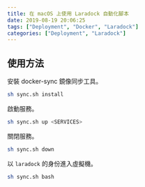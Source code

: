 ```yaml
---
title: 在 macOS 上使用 Laradock 自動化腳本
date: 2019-08-19 20:06:25
tags: ["Deployment", "Docker", "Laradock"]
categories: ["Deployment", "Laradock"]
---
```


## 使用方法

安裝 docker-sync 鏡像同步工具。

```bash
sh sync.sh install
```

啟動服務。

```bash
sh sync.sh up <SERVICES>
```

關閉服務。

```bash
sh sync.sh down
```

以 `laradock` 的身份進入虛擬機。

```bash
sh sync.sh bash
```
